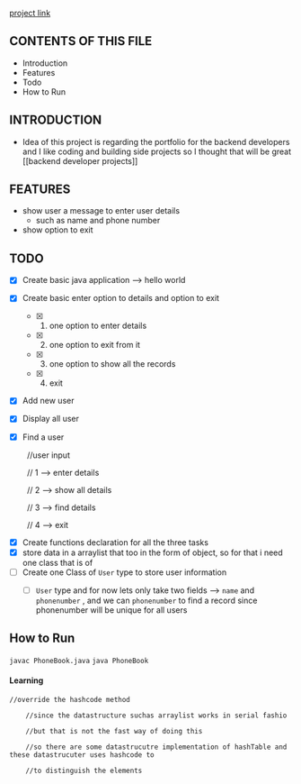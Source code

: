 [project link]()

CONTENTS OF THIS FILE
---------------------
 * Introduction
 * Features
 * Todo
 * How to Run 

INTRODUCTION
------ 
- Idea of this project is regarding the portfolio for the backend developers and I like coding and building side projects so I thought that will be great [[backend developer projects]]




FEATURES
------------
- show user a message to enter user details 
	- such as name and phone number
- show option to exit 



TODO
-----------
- [x] Create basic java application --> hello world 
- [x] Create basic enter option to details and option to exit 
	- [x] 1. one option to enter details
	- [x] 2. one option to exit from it 
	- [x] 3. one option to show all the records
	- [x] 4. exit 

- [x] Add new user 
- [x] Display all user 
- [x] Find a user 


        //user input

        // 1 --> enter details

        // 2 --> show all details

        // 3 --> find details  

        // 4 --> exit


- [x] Create functions declaration for all the three tasks  
- [x] store data in a arraylist that too in the form of object, so for that i need one class that is of 
- [ ] Create one Class of   `User`   type to store user information 
	- [ ] `User` type and for now lets only take two fields --> `name` and `phonenumber` , and we can `phonenumber` to find a record since phonenumber will be unique for all users 


How to Run 
------------
 `javac PhoneBook.java`
 `java PhoneBook`





####  Learning
```
//override the hashcode method

    //since the datastructure suchas arraylist works in serial fashio

    //but that is not the fast way of doing this

    //so there are some datastrucutre implementation of hashTable and these datastrucuter uses hashcode to

    //to distinguish the elements
```



